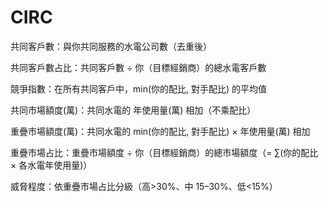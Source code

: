 # CIRC
共同客戶數：與你共同服務的水電公司數（去重後）

共同客戶數占比：共同客戶數 ÷ 你（目標經銷商）的總水電客戶數

競爭指數：在所有共同客戶中，min(你的配比, 對手配比) 的平均值

共同市場額度(萬)：共同水電的 年使用量(萬) 相加（不乘配比）

重疊市場額度(萬)：共同水電的 min(你的配比, 對手配比) × 年使用量(萬) 相加

重疊市場占比：重疊市場額度 ÷ 你（目標經銷商）的總市場額度（= ∑(你的配比 × 各水電年使用量)）

威脅程度：依重疊市場占比分級（高>30%、中 15–30%、低<15%）
